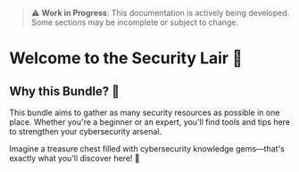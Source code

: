 > ⚠️ **Work in Progress**: This documentation is actively being developed. Some sections may be incomplete or subject to change.


# Welcome to the Security Lair 👻

## Why this Bundle? 🤔

This bundle aims to gather as many security resources as possible in one place. Whether you're a beginner or an expert, you'll find tools and tips here to strengthen your cybersecurity arsenal.

Imagine a treasure chest filled with cybersecurity knowledge gems—that's exactly what you'll discover here! 💎
